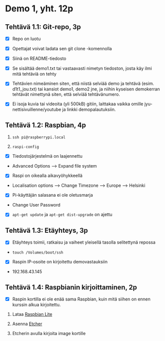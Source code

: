 # Demo 1, yht. 12p

## Tehtävä 1.1: Git-repo, 3p

- [x] Repo on luotu

- [x] Opettajat voivat ladata sen git clone -komennolla

- [x] Siinä on README-tiedosto

- [x] Se sisältää demo1.txt tai vastaavasti nimetyn tiedoston, josta käy ilmi mitä tehtäviä on tehty

- [x] Tehtävien nimeäminen siten, että niistä selviää demo ja tehtävä (esim. d1t1_jou.txt) tai kansiot demo1, demo2 jne, ja niihin kyseisen demokerran tehtävät nimettynä siten, että selviää tehtävänumero.

- [x] Ei isoja kuvia tai videoita (yli 500kB) gitiin, laittakaa vaikka omille jyu-nettisivuillenne/youtube ja linkki demopalautuksiin.

## Tehtävä 1.2: Raspbian, 4p

1. `ssh pi@raspberrypi.local`

2. `raspi-config`

- [x] Tiedostojärjestelmä on laajennettu

- Advanced Options –> Expand file system

- [x] Raspi on oikealla aikavyöhykkeellä

- Localisation options –> Change Timezone –> Europe –> Helsinki

- [x] Pi-käyttäjän salasana ei ole oletusmarja

- Change User Password

- [x] `apt-get update` ja `apt-get dist-upgrade` on ajettu

## Tehtävä 1.3: Etäyhteys, 3p

- [x] Etäyhteys toimii, ratkaisu ja vaiheet yleisellä tasolla selitettynä repossa

- `touch /Volumes/boot/ssh`

- [x] Raspin IP-osoite on kirjoitettu demovastauksiin

- 192.168.43.145

## Tehtävä 1.4: Raspbianin kirjoittaminen, 2p

- [x] Raspin kortilla ei ole enää sama Raspbian, kuin mitä siihen on ennen kurssin alkua kirjoitettu.

1. Lataa [Raspbian Lite](https://www.raspberrypi.org/downloads/raspbian/)

2. Asenna [Etcher](https://etcher.io)

3. Etcherin avulla kirjoita image kortille
